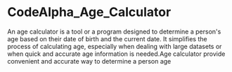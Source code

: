 # CodeAlpha_Age_Calculator
 An age calculator is a tool or a program designed to determine a person's age based on their date of birth and the current date. It simplifies the process of calculating age, especially when dealing with large datasets or when quick and accurate age information is needed.Age calculator provide  convenient and accurate way to determine a person age

